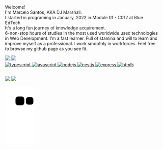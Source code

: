 Welcome!<br>
I'm Marcelo Santos, AKA DJ Marshall.<br>
I started in programing in January, 2022 in Module 01 - C012 at Blue EdTech.<br>
It's a long fun journey of knowledge acquirement.<br> 
6-non-stop hours of studies in the most used worldwide used technologies in Web Development.
I'm a fast learner. Full of stamina and will to learn and improve myself as a professional. I work smoothly in workforces.
Feel free to browse my github page as you see fit.



<div>
  <a href="https://github.com/DJMarshallSantos">
  <img height="180em" src="https://github-readme-stats.vercel.app/api?username=DJMarshallSantos&show_icons=true&theme=tokyonight&include_all_commits=true&count_private=true"/>
  <img height="180em" src="https://github-readme-stats.vercel.app/api/top-langs/?username=DJMarshallSantos&layout=compact&langs_count=7&theme=tokyonight"/>
</div>
  
<div>
  <img align="center" height="30" width="40" alt="typescript" src="https://cdn.jsdelivr.net/gh/devicons/devicon/icons/typescript/typescript-plain.svg" />
  <img align="center" height="30" width="40" alt="javascript" src="https://cdn.jsdelivr.net/gh/devicons/devicon/icons/javascript/javascript-original.svg" />
  <img align="center" height="30" width="40" alt="nodejs" src="https://cdn.jsdelivr.net/gh/devicons/devicon/icons/nodejs/nodejs-original.svg" />
  <img align="center" height="30" width="40" alt="nestjs" src="https://cdn.jsdelivr.net/gh/devicons/devicon/icons/nestjs/nestjs-plain.svg" />
  <img align="center" height="30" width="40" alt="express" src="https://cdn.jsdelivr.net/gh/devicons/devicon/icons/express/express-original.svg" />
  <img align="center" height="30" width="40" alt="html5" src="https://cdn.jsdelivr.net/gh/devicons/devicon/icons/html5/html5-original.svg" />
</div>

##
  
<div>
  <a href="marceloaquinodossantos@gmail.com" target="_blank"><img src="https://img.shields.io/badge/Gmail-D14836?style=for-the-badge&logo=gmail&logoColor=white"></a>
  <a href="https://www.linkedin.com/in/marcelo-a-santos-76141b85/" target="_blank"><img src="https://img.shields.io/badge/LinkedIn-76141b85?style=for-the-badge&logo=linkedin&logoColor=white"></a>
</div>
  
  ![Snake animation](https://github.com/DJMarshallSantos/DJMarshallSantos/blob/output/github-contribution-grid-snake.svg)
